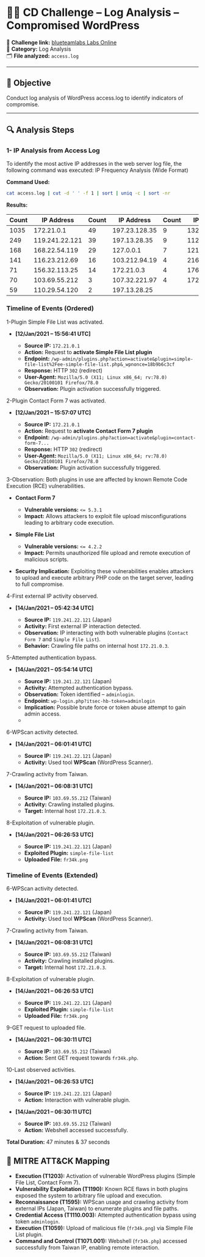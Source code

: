 # 🕵️‍♂️ CD Challenge – Log Analysis – Compromised WordPress

🔗 **Challenge link:** [blueteamlabs Labs Online](https://blueteamlabs.online/home/challenge/log-analysis-compromised-wordpress-ce000f5b59)  
📂 **Category:** Log Analysis  
🗂️ **File analyzed:** `access.log`

---

## 🎯 Objective
Conduct log analysis of WordPress access.log to identify indicators of compromise.

---
## 🔍 Analysis Steps
### 1- IP Analysis from Access Log

To identify the most active IP addresses in the web server log file, the following command was executed:
IP Frequency Analysis (Wide Format)

**Command Used:**

```bash
cat access.log | cut -d ' ' -f 1 | sort | uniq -c | sort -nr
```

**Results:**

| Count | IP Address     | Count | IP Address    | Count | IP Address    | Count | IP Address   |
| ----- | -------------- | ----- | ------------- | ----- | ------------- | ----- | ------------ |
| 1035  | 172.21.0.1     | 49    | 197.23.128.35 | 9     | 132.52.56.77  | 1     | 197.13.28.71 |
| 249   | 119.241.22.121 | 39    | 197.13.28.35  | 9     | 112.33.245.11 | 1     | 197.13.28.61 |
| 168   | 168.22.54.119  | 29    | 127.0.0.1     | 7     | 121.39.211.39 | 1     | 197.13.28.51 |
| 141   | 116.23.212.69  | 16    | 103.212.94.19 | 4     | 216.24.26.193 | 1     | 197.13.28.41 |
| 71    | 156.32.113.25  | 14    | 172.21.0.3    | 4     | 176.33.245.11 | 1     | 197.13.28.31 |
| 70    | 103.69.55.212  | 3     | 107.32.221.97 | 4     | 172.21.0.4    | 1     | 197.13.28.21 |
| 59    | 110.29.54.120  | 2     | 197.13.28.25  |       |               | 1     | 197.13.28.11 |

### Timeline of Events (Ordered)

1-Plugin Simple File List was activated.

* **\[12/Jan/2021 – 15:56:41 UTC]**

  * **Source IP:** `172.21.0.1`
  * **Action:** Request to **activate Simple File List plugin**
  * **Endpoint:** `/wp-admin/plugins.php?action=activate&plugin=simple-file-list%2Fee-simple-file-list.php&_wpnonce=18b9b6c3cf`
  * **Response:** HTTP `302` (redirect)
  * **User-Agent:** `Mozilla/5.0 (X11; Linux x86_64; rv:78.0) Gecko/20100101 Firefox/78.0`
  * **Observation:** Plugin activation successfully triggered.

2-Plugin Contact Form 7 was activated.

* **\[12/Jan/2021 – 15:57:07 UTC]**

  * **Source IP:** `172.21.0.1`
  * **Action:** Request to **activate Contact Form 7 plugin**
  * **Endpoint:** `/wp-admin/plugins.php?action=activate&plugin=contact-form-7...`
  * **Response:** HTTP `302` (redirect)
  * **User-Agent:** `Mozilla/5.0 (X11; Linux x86_64; rv:78.0) Gecko/20100101 Firefox/78.0`
  * **Observation:** Plugin activation successfully triggered.

3-Observation: Both plugins in use are affected by known Remote Code Execution (RCE) vulnerabilities.

* **Contact Form 7**

  * **Vulnerable versions:** `<= 5.3.1`
  * **Impact:** Allows attackers to exploit file upload misconfigurations leading to arbitrary code execution.

* **Simple File List**

  * **Vulnerable versions:** `<= 4.2.2`
  * **Impact:** Permits unauthorized file upload and remote execution of malicious scripts.

* **Security Implication:**
  Exploiting these vulnerabilities enables attackers to upload and execute arbitrary PHP code on the target server, leading to full compromise.

4-First external IP activity observed.

* **\[14/Jan/2021 – 05:42:34 UTC]**

  * **Source IP:** `119.241.22.121` (Japan)
  * **Activity:** First external IP interaction detected.
  * **Observation:** IP interacting with both vulnerable plugins (`Contact Form 7` and `Simple File List`).
  * **Behavior:** Crawling file paths on internal host `172.21.0.3`.

5-Attempted authentication bypass.

* **\[14/Jan/2021 – 05:54:14 UTC]**

  * **Source IP:** `119.241.22.121` (Japan)
  * **Activity:** Attempted authentication bypass.
  * **Observation:** Token identified – `adminlogin`.
  * **Endpoint:** `wp-login.php?itsec-hb-token=adminlogin`
  * **Implication:** Possible brute force or token abuse attempt to gain admin access.
  * 
6-WPScan activity detected.

* **\[14/Jan/2021 – 06:01:41 UTC]**

  * **Source IP:** `119.241.22.121` (Japan)
  * **Activity:** Used tool **WPScan** (WordPress Scanner).

7-Crawling activity from Taiwan.

* **\[14/Jan/2021 – 06:08:31 UTC]**

  * **Source IP:** `103.69.55.212` (Taiwan)
  * **Activity:** Crawling installed plugins.
  * **Target:** Internal host `172.21.0.3`.

8-Exploitation of vulnerable plugin.

* **\[14/Jan/2021 – 06:26:53 UTC]**

  * **Source IP:** `119.241.22.121` (Japan)
  * **Exploited Plugin:** `simple-file-list`
  * **Uploaded File:** `fr34k.png`

### Timeline of Events (Extended)

6-WPScan activity detected.

* **\[14/Jan/2021 – 06:01:41 UTC]**

  * **Source IP:** `119.241.22.121` (Japan)
  * **Activity:** Used tool **WPScan** (WordPress Scanner).

7-Crawling activity from Taiwan.

* **\[14/Jan/2021 – 06:08:31 UTC]**

  * **Source IP:** `103.69.55.212` (Taiwan)
  * **Activity:** Crawling installed plugins.
  * **Target:** Internal host `172.21.0.3`.

8-Exploitation of vulnerable plugin.

* **\[14/Jan/2021 – 06:26:53 UTC]**

  * **Source IP:** `119.241.22.121` (Japan)
  * **Exploited Plugin:** `simple-file-list`
  * **Uploaded File:** `fr34k.png`

9-GET request to uploaded file.

* **\[14/Jan/2021 – 06:30:11 UTC]**

  * **Source IP:** `103.69.55.212` (Taiwan)
  * **Action:** Sent GET request towards `fr34k.php`.

10-Last observed activities.

* **\[14/Jan/2021 – 06:26:53 UTC]**

  * **Source IP:** `119.241.22.121` (Japan)
  * **Action:** Interaction with vulnerable plugin.

* **\[14/Jan/2021 – 06:30:11 UTC]**

  * **Source IP:** `103.69.55.212` (Taiwan)
  * **Action:** Webshell accessed successfully.

**Total Duration:** 47 minutes & 37 seconds

## 🔗 MITRE ATT&CK Mapping
- **Execution (T1203):** Activation of vulnerable WordPress plugins (Simple File List, Contact Form 7).  
- **Vulnerability Exploitation (T1190):** Known RCE flaws in both plugins exposed the system to arbitrary file upload and execution.  
- **Reconnaissance (T1595):** WPScan usage and crawling activity from external IPs (Japan, Taiwan) to enumerate plugins and file paths.  
- **Credential Access (T1110.003):** Attempted authentication bypass using token `adminlogin`.  
- **Execution (T1059):** Upload of malicious file (`fr34k.png`) via Simple File List plugin.  
- **Command and Control (T1071.001):** Webshell (`fr34k.php`) accessed successfully from Taiwan IP, enabling remote interaction.  




